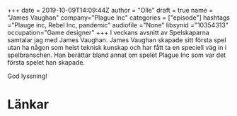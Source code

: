 +++
date = 2019-10-09T14:09:44Z
author = "Olle"
draft = true
name = "James Vaughan"
company="Plague Inc"
categories = ["episode"]
hashtags ="Plauge inc, Rebel Inc, pandemic"
audiofile ="None"
libsynid ="10354313"
occupation="Game designer"
+++ 
I veckans avsnitt av Spelskaparna samtalar jag med James Vaughan. James Vaughan skapade sitt första spel utan ha någon som helst teknisk kunskap och har fått ta en speciell väg in i spelbranschen. Han berättar bland annat om spelet Plague Inc som var det första spelet han skapade.

God lyssning!

# Länkar
